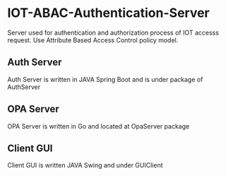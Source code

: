 # IOT-ABAC-Authentication-Server
Server used for authentication and authorization process of IOT accesss request. Use Attribute Based Access Control policy model.

## Auth Server
Auth Server is written in JAVA Spring Boot and is under package of AuthServer

## OPA Server
OPA Server is written in Go and located at OpaServer package

## Client GUI
Client GUI is written JAVA Swing and under GUIClient
